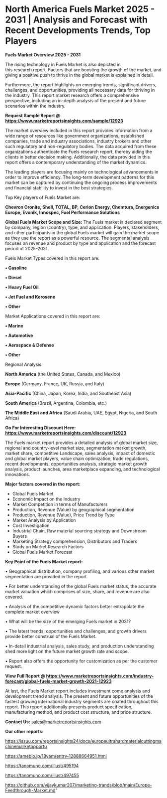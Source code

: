 # North America Fuels Market 2025 - 2031 | Analysis and Forecast with Recent Developments Trends, Top Players

<Strong> Fuels Market Overview 2025 - 2031</strong>

The rising technology in Fuels Market is also depicted in this research report. Factors that are boosting the growth of the market, and giving a positive push to thrive in the global market is explained in detail.

Furthermore, the report highlights on emerging trends, significant drivers, challenges, and opportunities, providing all necessary data for thriving in the industry. This report market research offers a comprehensive perspective, including an in-depth analysis of the present and future scenarios within the industry.

<strong>Request Sample Report @ <a href=https://www.marketreportsinsights.com/sample/12923>https://www.marketreportsinsights.com/sample/12923</a></strong>

The market overview included in this report provides information from a wide range of resources like government organizations, established companies, trade and industry associations, industry brokers and other such regulatory and non-regulatory bodies. The data acquired from these organizations authenticate the Fuels research report, thereby aiding the clients in better decision making. Additionally, the data provided in this report offers a contemporary understanding of the market dynamics.

The leading players are focusing mainly on technological advancements in order to improve efficiency. The long-term development patterns for this market can be captured by continuing the ongoing process improvements and financial stability to invest in the best strategies.

Top Key players of Fuels Market are:

<strong>Chevron Oronite, Shell, TOTAL, BP, Cerion Energy, Chemtura, Energenics Europe, Evonik, Innospec, Fuel Performance Solutions</strong>

<strong><b>Global Fuels Market Scope and Size:</b></strong>
The Fuels market is declared segment by company, region (country), type, and application. Players, stakeholders, and other participants in the global Fuels market will gain the market scope as they use the report as a powerful resource. The segmental analysis focuses on revenue and product by type and application and the forecast period of 2025-2031.

Fuels Market Types covered in this report are:

<strong>• Gasoline

• Diesel

• Heavy Fuel Oil

• Jet Fuel and Kerosene

• Other</strong>

Market Applications covered in this report are:

<strong>• Marine

• Automotive

• Aerospace & Defense

• Other</strong> 

Regional Analysis

<strong>North America</strong> (the United States, Canada, and Mexico)

<strong>Europe</strong> (Germany, France, UK, Russia, and Italy)

<strong>Asia-Pacific</strong> (China, Japan, Korea, India, and Southeast Asia)

<strong>South America</strong> (Brazil, Argentina, Colombia, etc.)

<strong>The Middle East and Africa</strong> (Saudi Arabia, UAE, Egypt, Nigeria, and South Africa)

<strong>Go For Interesting Discount Here: <a href=https://www.marketreportsinsights.com/discount/12923>https://www.marketreportsinsights.com/discount/12923</a></strong>

The Fuels market report provides a detailed analysis of global market size, regional and country-level market size, segmentation market growth, market share, competitive Landscape, sales analysis, impact of domestic and global market players, value chain optimization, trade regulations, recent developments, opportunities analysis, strategic market growth analysis, product launches, area marketplace expanding, and technological innovations.

<strong><b>Major factors covered in the report:</b></strong>
<ul>
  <li>Global Fuels Market </li>
  <li>Economic Impact on the Industry</li>
  <li>Market Competition in terms of Manufacturers</li>
  <li>Production, Revenue (Value) by geographical segmentation</li>
  <li>Production, Revenue (Value), Price Trend by Type</li>
  <li>Market Analysis by Application</li>
  <li>Cost Investigation</li>
  <li>Industrial Chain, Raw material sourcing strategy and Downstream Buyers</li>
  <li>Marketing Strategy comprehension, Distributors and Traders</li>
  <li>Study on Market Research Factors</li>
  <li>Global Fuels Market Forecast</li>
</ul>

<strong><b>Key Point of the Fuels Market report:</b></strong>

• Geographical distribution, company profiling, and various other market segmentation are provided in the report.

• For better understanding of the global Fuels market status, the accurate market valuation which comprises of size, share, and revenue are also covered.

• Analysis of the competitive dynamic factors better extrapolate the complete market overview

• What will be the size of the emerging Fuels market in 2031?

• The latest trends, opportunities and challenges, and growth drivers provide better construal of the Fuels Market.

• In-detail industrial analysis, sales study, and production understanding shed more light on the future market growth rate and scope.

• Report also offers the opportunity for customization as per the customer request.

<strong><b>View Full Report @ <a href=https://www.marketreportsinsights.com/industry-forecast/global-fuels-market-growth-2021-12923>https://www.marketreportsinsights.com/industry-forecast/global-fuels-market-growth-2021-12923</a></b></strong>


At last, the Fuels Market report includes investment come analysis and development trend analysis. The present and future opportunities of the fastest growing international industry segments are coated throughout this report. This report additionally presents product specification, manufacturing method, and product cost structure, and price structure.

<strong>Contact Us:</strong>
sales@marketreportsinsights.com

<strong>Our other reports:</strong>

<a href=https://issuu.com/reportsinsights24/docs/europeultrahardmaterialcuttingmachinemarketopportu>https://issuu.com/reportsinsights24/docs/europeultrahardmaterialcuttingmachinemarketopportu</a>

<a href=https://ameblo.jp/18yam/entry-12888664951.html>https://ameblo.jp/18yam/entry-12888664951.html</a>

<a href=https://tanomuno.com/illust/495194>https://tanomuno.com/illust/495194</a>

<a href=https://tanomuno.com/illust/497455>https://tanomuno.com/illust/497455</a>

<a href=https://github.com/vijaykumar207/marketing-trands/blob/main/Europe-Feedthrough-Market.md>https://github.com/vijaykumar207/marketing-trands/blob/main/Europe-Feedthrough-Market.md</a>"
